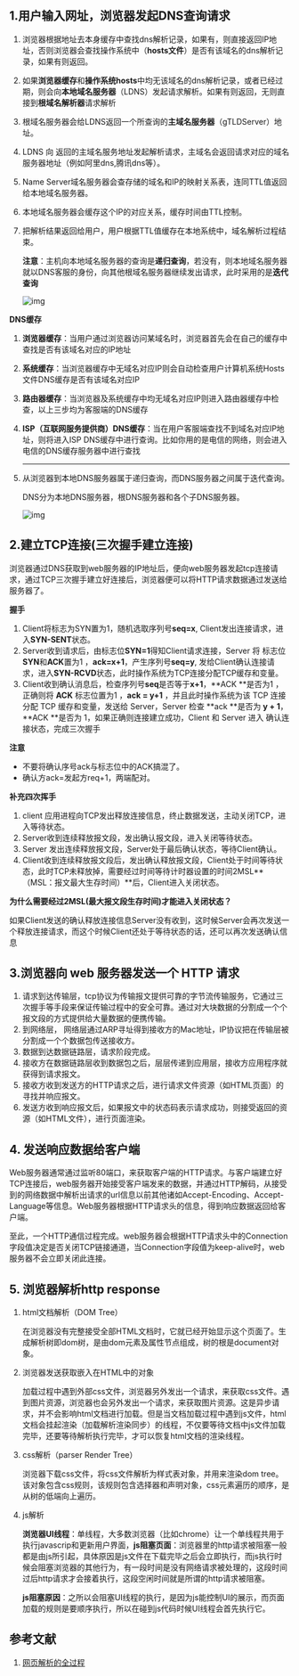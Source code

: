 ##  **1.用户输入网址，浏览器发起DNS查询请求**

1. 浏览器根据地址去本身缓存中查找dns解析记录，如果有，则直接返回IP地址，否则浏览器会查找操作系统中（**hosts文件**）是否有该域名的dns解析记录，如果有则返回。

2. 如果**浏览器缓存**和**操作系统hosts**中均无该域名的dns解析记录，或者已经过期，则会向**本地域名服务器**（LDNS）发起请求解析。如果有则返回，无则直接到**根域名解析器**请求解析

3. 根域名服务器会给LDNS返回一个所查询的**主域名服务器**（gTLDServer）地址。

4. LDNS 向 返回的主域名服务地址发起解析请求，主域名会返回请求对应的域名服务器地址（例如阿里dns,腾讯dns等）。

5. Name Server域名服务器会查存储的域名和IP的映射关系表，连同TTL值返回给本地域名服务器。

6. 本地域名服务器会缓存这个IP的对应关系，缓存时间由TTL控制。

7. 把解析结果返回给用户，用户根据TTL值缓存在本地系统中，域名解析过程结束。

   **注意**：主机向本地域名服务器的查询是**递归查询**，若没有，则本地域名服务器就以DNS客服的身份，向其他根域名服务器继续发出请求，此时采用的是**迭代查询**

   

   ![img](https://upload-images.jianshu.io/upload_images/7162582-ae5346bf961201e2.png?imageMogr2/auto-orient/strip%7CimageView2/2/w/800/format/webp)

**DNS缓存**

1. **浏览器缓存**：当用户通过浏览器访问某域名时，浏览器首先会在自己的缓存中查找是否有该域名对应的IP地址
2. **系统缓存**：当浏览器缓存中无域名对应IP则会自动检查用户计算机系统Hosts文件DNS缓存是否有该域名对应IP
3. **路由器缓存**：当浏览器及系统缓存中均无域名对应IP则进入路由器缓存中检查，以上三步均为客服端的DNS缓存
4. **ISP（互联网服务提供商）DNS缓存**：当在用户客服端查找不到域名对应IP地址，则将进入ISP DNS缓存中进行查询。比如你用的是电信的网络，则会进入电信的DNS缓存服务器中进行查找

1. ------

   从浏览器到本地DNS服务器属于递归查询，而DNS服务器之间属于迭代查询。

   DNS分为本地DNS服务器，根DNS服务器和各个子DNS服务器。

   ![img](https://upload-images.jianshu.io/upload_images/7162582-ae5346bf961201e2.png?imageMogr2/auto-orient/strip%7CimageView2/2/w/800/format/webp)

   

## **2.建立TCP连接**(三次握手建立连接)

浏览器通过DNS获取到web服务器的IP地址后，便向web服务器发起tcp连接请求，通过TCP三次握手建立好连接后，浏览器便可以将HTTP请求数据通过发送给服务器了。

**握手**

1. Client将标志为SYN置为1，随机选取序列号**seq=x**, Client发出连接请求，进入**SYN-SENT**状态。
2. Server收到请求后，由标志位**SYN=1**得知Client请求连接，Server 将 标志位**SYN**和**ACK**置为1 ，**ack=x+1**，产生序列号**seq=y**, 发给Client确认连接请求，进入**SYN-RCVD**状态，此时操作系统为TCP连接分配TCP缓存和变量。
3. Client收到确认消息后，检查序列号**seq**是否等于**x+1**，**ACK **是否为1 ，正确则将 **ACK** 标志位置为1 ，**ack = y+1** ，并且此时操作系统为该 TCP 连接分配 TCP 缓存和变量，发送给 Server，Server 检查 **ack **是否为 **y + 1**，**ACK **是否为 1，如果正确则连接建立成功，Client 和 Server 进入 确认连接状态，完成三次握手

**注意**

* 不要将确认序号ack与标志位中的ACK搞混了。
* 确认方ack=发起方req+1，两端配对。

**补充四次挥手**

1. client 应用进程向TCP发出释放连接信息，终止数据发送，主动关闭TCP，进入等待状态。
2. Server收到连续释放报文段，发出确认报文段，进入关闭等待状态。
3. Server 发出连续释放报文段，Server处于最后确认状态，等待Client确认。
4. Client收到连续释放报文段后，发出确认释放报文段，Client处于时间等待状态，此时TCP未释放掉，需要经过时间等待计时器设置的时间2MSL**（MSL：报文最大生存时间）**后，Client进入关闭状态。

**为什么需要经过2MSL(最大报文段生存时间)才能进入关闭状态？**

如果Client发送的确认释放连接信息Server没有收到，这时候Server会再次发送一个释放连接请求，而这个时候Client还处于等待状态的话，还可以再次发送确认信息

## 3.浏览器向 web 服务器发送一个 HTTP 请求

1. ​    请求到达传输层，tcp协议为传输报文提供可靠的字节流传输服务，它通过三次握手等手段来保证传输过程中的安全可靠。通过对大块数据的分割成一个个报文段的方式提供给大量数据的便携传输。
2. 到网络层， 网络层通过ARP寻址得到接收方的Mac地址，IP协议把在传输层被分割成一个个数据包传送接收方。
3. 数据到达数据链路层，请求阶段完成。
4. 接收方在数据链路层收到数据包之后，层层传递到应用层，接收方应用程序就获得到请求报文。
5. 接收方收到发送方的HTTP请求之后，进行请求文件资源（如HTML页面）的寻找并响应报文。
6. 发送方收到响应报文后，如果报文中的状态码表示请求成功，则接受返回的资源（如HTML文件），进行页面渲染。



## 4. 发送响应数据给客户端

Web服务器通常通过监听80端口，来获取客户端的HTTP请求。与客户端建立好TCP连接后，web服务器开始接受客户端发来的数据，并通过HTTP解码，从接受到的网络数据中解析出请求的url信息以前其他诸如Accept-Encoding、Accept-Language等信息。Web服务器根据HTTP请求头的信息，得到响应数据返回给客户端。

至此，一个HTTP通信过程完成。web服务器会根据HTTP请求头中的Connection字段值决定是否关闭TCP链接通道，当Connection字段值为keep-alive时，web服务器不会立即关闭此连接。



## 5. 浏览器解析http response

1. html文档解析（DOM Tree）

   在浏览器没有完整接受全部HTML文档时，它就已经开始显示这个页面了。生成解析树即dom树，是由dom元素及属性节点组成，树的根是document对象。

2. 浏览器发送获取嵌入在HTML中的对象

   加载过程中遇到外部css文件，浏览器另外发出一个请求，来获取css文件。遇到图片资源，浏览器也会另外发出一个请求，来获取图片资源。这是异步请求，并不会影响html文档进行加载。但是当文档加载过程中遇到js文件，html文档会挂起渲染（加载解析渲染同步）的线程，不仅要等待文档中js文件加载完毕，还要等待解析执行完毕，才可以恢复html文档的渲染线程。

3. css解析（parser Render Tree）

   浏览器下载css文件，将css文件解析为样式表对象，并用来渲染dom tree。该对象包含css规则，该规则包含选择器和声明对象，css元素遍历的顺序，是从树的低端向上遍历。

4. js解析

   **浏览器UI线程**：单线程，大多数浏览器（比如chrome）让一个单线程共用于执行javascrip和更新用户界面，**js阻塞页面**：浏览器里的http请求被阻塞一般都是由js所引起，具体原因是js文件在下载完毕之后会立即执行，而js执行时候会阻塞浏览器的其他行为，有一段时间是没有网络请求被处理的，这段时间过后http请求才会接着执行，这段空闲时间就是所谓的http请求被阻塞。

   **js阻塞原因**：之所以会阻塞UI线程的执行，是因为js能控制UI的展示，而页面加载的规则是要顺序执行，所以在碰到js代码时候UI线程会首先执行它。



## 参考文献

1. [网页解析的全过程](https://www.cnblogs.com/wpshan/p/6282061.html)